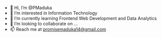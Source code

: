 - 👋 Hi, I’m @PMaduka
- 👀 I’m interested in Information Technology
- 🌱 I’m currently learning Frontend Web Development and Data Analytics
- 💞️ I’m looking to collaborate on ...
- 📫 Reach me at promisemaduka14@gmail.com

<!---
PMaduka/PMaduka is a ✨ special ✨ repository because its `README.md` (this file) appears on your GitHub profile.
You can click the Preview link to take a look at your changes.
--->

